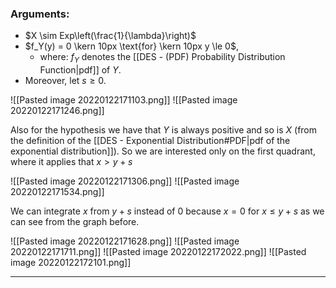 ### Arguments:
- $X \sim Exp\left(\frac{1}{\lambda}\right)$
- $f_Y(y) = 0 \kern 10px \text{for} \kern 10px y \le 0$, 
	- where: $f_Y$ denotes the [[DES - (PDF) Probability Distribution Function|pdf]] of $Y$.
- Moreover, let $s \ge 0$.

![[Pasted image 20220122171103.png]]
![[Pasted image 20220122171246.png]]

Also for the hypothesis we have that $Y$  is always positive and so is $X$ (from the definition of the [[DES - Exponential Distribution#PDF|pdf of the exponential distribution]]).
So we are interested only on the first quadrant, where it applies that $x > y + s$

![[Pasted image 20220122171306.png]]
![[Pasted image 20220122171534.png]]

We can integrate $x$ from $y+s$ instead of $0$ because $x = 0$ for $x \le y+s$ as we can see from the graph before.

![[Pasted image 20220122171628.png]]
![[Pasted image 20220122171711.png]]
![[Pasted image 20220122172022.png]]
![[Pasted image 20220122172101.png]]

---